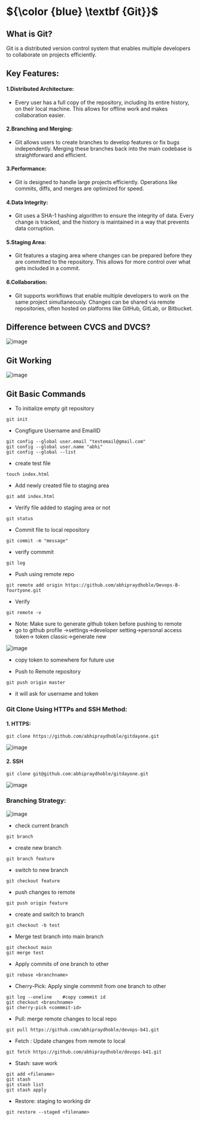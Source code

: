 # ${\color {blue} \textbf {Git}}$

## What is Git?
Git is a distributed version control system that enables multiple developers to collaborate on projects efficiently.

## Key Features:

#### 1.Distributed Architecture:

- Every user has a full copy of the repository, including its entire history, on their local machine. This allows for offline work and makes collaboration easier.
  
#### 2.Branching and Merging:

- Git allows users to create branches to develop features or fix bugs independently. Merging these branches back into the main codebase is straightforward and efficient.

#### 3.Performance:

- Git is designed to handle large projects efficiently. Operations like commits, diffs, and merges are optimized for speed.

#### 4.Data Integrity:

- Git uses a SHA-1 hashing algorithm to ensure the integrity of data. Every change is tracked, and the history is maintained in a way that prevents data corruption.

#### 5.Staging Area:

- Git features a staging area where changes can be prepared before they are committed to the repository. This allows for more control over what gets included in a commit.

#### 6.Collaboration:

- Git supports workflows that enable multiple developers to work on the same project simultaneously. Changes can be shared via remote repositories, often hosted on platforms like GitHub, GitLab, or Bitbucket.

## Difference between CVCS and DVCS?

![image](https://github.com/user-attachments/assets/feaa2394-384a-439e-a0e4-2c9421c1c73e)

## Git Working

![image](https://github.com/user-attachments/assets/ffddb828-91cc-4066-8ea7-026e21d1c09f)

## Git Basic Commands

 - To initialize empty git repository
````
git init
````
- Congfigure Username and EmailID
````
git config --global user.email "testemail@gmail.com"
git config --global user.name "abhi"
git config --global --list
````
- create test file
````
touch index.html
````
- Add newly created file to staging area
````
git add index.html
````
- Verify file added to staging area or not
````
git status
````
- Commit file to local repository
````
git commit -m "message"
````
- verify commmit
````
git log
````
- Push using remote repo
````
git remote add origin https://github.com/abhipraydhoble/Devops-B-fourtyone.git
````
- Verify
````
git remote -v
````
- Note: Make sure to generate github token before pushing to remote
- go to github profile ->settings->developer setting->personal access token-> token classic->generate new

![image](https://github.com/user-attachments/assets/49c30191-b202-4071-b58d-97ac66a93d55)

- copy token to somewhere for future use

- Push to Remote repository
````
git push origin master
````
- it will ask for username and token

### Git Clone Using HTTPs and SSH Method:
#### 1. HTTPS:
````
git clone https://github.com/abhipraydhoble/gitdayone.git
````
![image](https://github.com/user-attachments/assets/f2cd38f3-997c-493d-9cac-4e4860c3954d)

#### 2. SSH
````
git clone git@github.com:abhipraydhoble/gitdayone.git
````
![image](https://github.com/user-attachments/assets/1a92c161-d9ad-43fb-a5e0-4274f46b6afd)

### Branching Strategy:

![image](https://github.com/user-attachments/assets/c3b36324-9def-462f-af4e-6162586b3cf9)

- check current branch
````
git branch
````
- create new branch
````
git branch feature
````
- switch to new branch
````
git checkout feature
````
- push changes to remote
````
git push origin feature
````
- create and switch to branch
````
git checkout -b test
````
- Merge test branch into main branch
````
git checkout main
git merge test
````
- Apply commits of one branch to other
````
git rebase <branchname>
````
- Cherry-Pick: Apply single commmit from one branch to other
````
git log --oneline    #copy commmit id
git checkout <branchname>
git cherry-pick <commmit-id>
````
- Pull: merge remote changes to local repo
````
git pull https://github.com/abhipraydhoble/devops-b41.git
````
- Fetch : Update changes from remote to local
````
git fetch https://github.com/abhipraydhoble/devops-b41.git
````
- Stash: save work
````
git add <filename>
git stash
git stash list
git stash apply
````
- Restore: staging to working dir
````
git restore --staged <filename>
````

